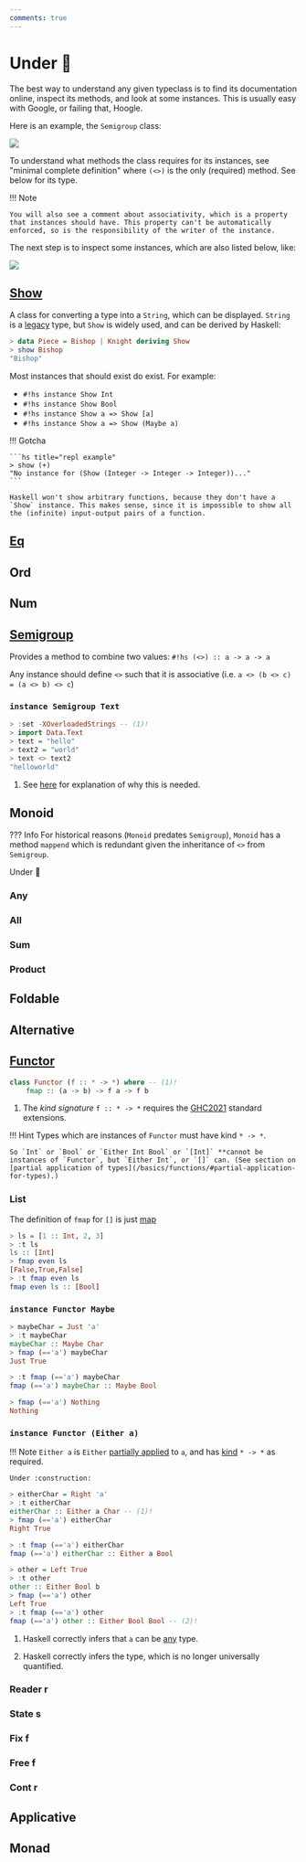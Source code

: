 ```yaml
---
comments: true
---
```


# Under :construction:

The best way to understand any given typeclass is to find its documentation online, inspect its methods, and look at some instances. This is usually easy with Google, or failing that, Hoogle.

Here is an example, the `Semigroup` class:

![](/img/semigroup)

To understand what methods the class requires for its instances, see "minimal complete definition" where `(<>)` is the only (required) method. See below for its type.

!!! Note

    You will also see a comment about associativity, which is a property that instances should have. This property can't be automatically enforced, so is the responsibility of the writer of the instance.

The next step is to inspect some instances, which are also listed below, like:

![](/img/semigrouplist)


## [Show](https://hackage.haskell.org/package/base-4.17.0.0/docs/GHC-Show.html#t:Show)

A class for converting a type into a `String`, which can be displayed. `String` is a [legacy](/gotchas/strings) type, but `Show` is widely used, and can be derived by Haskell:

```hs title="repl example"
> data Piece = Bishop | Knight deriving Show
> show Bishop
"Bishop"
```

Most instances that should exist do exist. For example:

- `#!hs instance Show Int`
- `#!hs instance Show Bool`
- `#!hs instance Show a => Show [a]`
- `#!hs instance Show a => Show (Maybe a)`

!!! Gotcha

    ```hs title="repl example"
    > show (+)
    "No instance for (Show (Integer -> Integer -> Integer))..."
    ```

    Haskell won't show arbitrary functions, because they don't have a `Show` instance. This makes sense, since it is impossible to show all the (infinite) input-output pairs of a function.

## [Eq](https://hackage.haskell.org/package/base-4.17.0.0/docs/Data-Eq.html#t:Eq)

## Ord

## Num 

## [Semigroup](https://hackage.haskell.org/package/base-4.17.0.0/docs/Data-Semigroup.html)

Provides a method to combine two values: `#!hs (<>) :: a -> a -> a`

Any instance should define `<>` such that it is associative (i.e. `a <> (b <> c) = (a <> b) <> c`)

### `instance Semigroup Text`


```hs title="repl example"
> :set -XOverloadedStrings -- (1)!
> import Data.Text
> text = "hello"
> text2 = "world"
> text <> text2
"helloworld"
```

1. See [here](/gotchas/strings) for explanation of why this is needed.




## Monoid

??? Info
    For historical reasons (`Monoid` predates `Semigroup`), `Monoid` has a method `mappend` which is redundant given the inheritance of `<>` from `Semigroup`.

Under :construction:

### Any

### All

### Sum 

### Product


## Foldable

## Alternative

## [Functor](https://hackage.haskell.org/package/base-4.17.0.0/docs/Data-Functor.html#t:Functor)

```hs
class Functor (f :: * -> *) where -- (1)!
    fmap :: (a -> b) -> f a -> f b
```

1. The *kind signature* `f :: * -> *` requires the [GHC2021](/gettingstarted/versions/#extensions) standard extensions.


!!! Hint
    Types which are instances of `Functor` must have kind `* -> *`.

    So `Int` or `Bool` or `Either Int Bool` or `[Int]` **cannot be instances of `Functor`, but `Either Int`, or `[]` can. (See section on [partial application of types](/basics/functions/#partial-application-for-types).)


### List

The definition of `fmap` for `[]` is just [map](/thinkingfunctionally/hof/#map)

```hs title="repl example"
> ls = [1 :: Int, 2, 3]
> :t ls 
ls :: [Int]
> fmap even ls
[False,True,False]
> :t fmap even ls
fmap even ls :: [Bool]
```

### `instance Functor Maybe`

```hs title="repl example"
> maybeChar = Just 'a'
> :t maybeChar
maybeChar :: Maybe Char
> fmap (=='a') maybeChar
Just True

> :t fmap (=='a') maybeChar
fmap (=='a') maybeChar :: Maybe Bool

> fmap (=='a') Nothing
Nothing
```

### `instance Functor (Either a)`

!!! Note
    `Either a` is `Either` [partially applied]() to `a`, and has [kind]() `* -> *` as required.

    Under :construction:


```hs title="repl example"
> eitherChar = Right 'a'
> :t eitherChar
eitherChar :: Either a Char -- (1)!
> fmap (=='a') eitherChar
Right True

> :t fmap (=='a') eitherChar
fmap (=='a') eitherChar :: Either a Bool

> other = Left True
> :t other
other :: Either Bool b
> fmap (=='a') other
Left True
> :t fmap (=='a') other
fmap (=='a') other :: Either Bool Bool -- (2)!
```

1. Haskell correctly infers that `a` can be [any](/basics/types/#universal-types) type.

2. Haskell correctly infers the type, which is no longer universally quantified.

### Reader r

### State s

### Fix f

### Free f

### Cont r

## Applicative

## Monad

